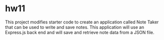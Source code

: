 # hw11
This project modifies starter code to create an application called Note Taker that can be used to write and save notes. This application will use an Express.js back end and will save and retrieve note data from a JSON file.